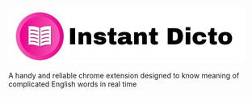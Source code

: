 <img src="Images/HeadName.jpg"></img>

A handy and reliable chrome extension designed to know meaning of complicated English words in real time
